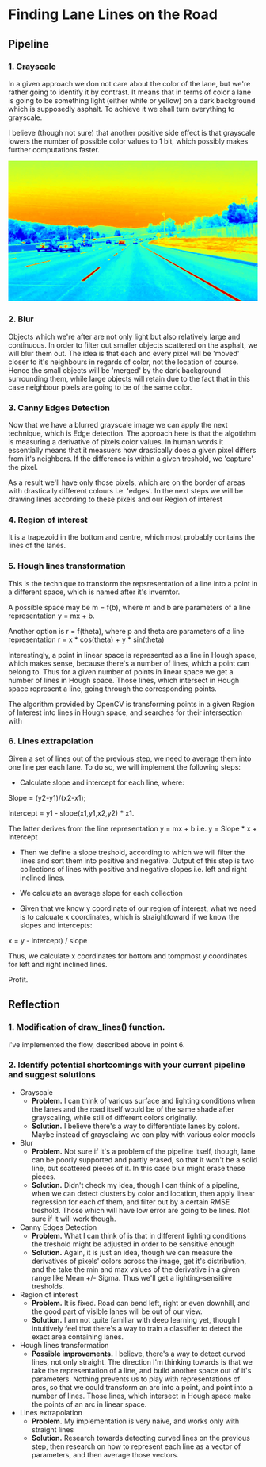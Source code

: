 # **Finding Lane Lines on the Road**


## Pipeline

### 1. Grayscale
In a given approach we don not care about the color of the lane, but we're rather going to identify it by contrast.
It means that in terms of color a lane is going to be something light (either white or yellow) on a dark background which is supposedly asphalt.
To achieve it we shall turn everything to grayscale.

I believe (though not sure) that another positive side effect is that grayscale lowers the number of possible color values to 1 bit, which possibly makes further computations faster.

![gray]( ./test_images_output/1_gray_solidWhiteCurve.jpg "Grayscale")

### 2. Blur
Objects which we're after are not only light but also relatively large and continuous. In order to filter out smaller objects scattered on the asphalt, we will blur them out.
The idea is that each and every pixel will be 'moved' closer to it's neighbours in regards of color, not the location of course.
Hence the small objects will be 'merged' by the dark background surrounding them, while large objects will retain due to the fact that in this case neighbour pixels are going to be of the same color.

[gray]: ./test_images_output/2_blur_solidWhiteCurve.jpg "Blur"


### 3. Canny Edges Detection
Now that we have a blurred grayscale image we can apply the next technique, which is Edge detection.
The approach here is that the algotirhm is measuring a derivative of pixels color values.
In human words it essentially means that it measuers how drastically does a given pixel differs from it's neighbors.
If the difference is within a given treshold, we 'capture' the pixel.

As a result we'll have only those pixels, which are on the border of areas with drastically different colours i.e. 'edges'.
In the next steps we will be drawing lines according to these pixels and our Region of interest

[canny]: ./test_images_output/3_canny_filter_solidWhiteCurve.jpg "Canny"


### 4. Region of interest
It is a trapezoid in the bottom and centre, which most probably contains the lines of the lanes. 

[roi]: ./test_images_output/4_region_solidWhiteCurve.jpg "roi"


### 5. Hough lines transformation
This is the technique to transform the repsresentation of a line into a point in a different space, which is named after it's inverntor.


A possible space may be m = f(b), where m and b are parameters of a line representation y = mx + b.

Another option is r = f(theta), where p and theta are parameters of a line representation r = x * cos(theta) + y * sin(theta)

Interestingly, a point in linear space is represented as a line in Hough space, which makes sense, because there's a number of lines, which a point can belong to.
Thus for a given number of points in linear space we get a number of lines in Hough space. Those lines, which intersect in Hough space represent a line, going through the corresponding points.

The algorithm provided by OpenCV is transforming points in a given Region of Interest into lines in Hough space, and searches for their intersection with  

[hough]: ./test_images_output/5_hough_solidWhiteCurve.jpg "hough"


### 6. Lines extrapolation
Given a set of lines out of the previous step, we need to average them into one line per each lane.
To do so, we will implement the following steps:
- Calculate slope and intercept for each line, where:

Slope = (y2-y1)/(x2-x1);

Intercept = y1 - slope(x1,y1,x2,y2) * x1.

The latter derives from the line representation y = mx + b i.e. y = Slope * x + Intercept

- Then we define a slope treshold, according to which we will filter the lines and sort them into positive and negative.
Output of this step is two collections of lines with positive and negative slopes i.e. left and right inclined lines.

- We calculate an average slope for each collection
- Given that we know y coordinate of our region of interest, what we need is to calcuate x coordinates, which is straightfoward if we know the slopes and intercepts:

x = y - intercept) / slope

Thus, we calculate x coordinates for bottom and tompmost y coordinates for left and right inclined lines.

Profit.

[lines]: ./test_images_output/6_lines_solidWhiteCurve.jpg "lines"


## Reflection

### 1. Modification of  draw_lines() function.

I've implemented the flow, described above in point 6.


### 2. Identify potential shortcomings with your current pipeline and suggest solutions

* Grayscale
  * **Problem.** I can think of various surface and lighting conditions when the lanes and the road itself would be of the same shade after grayscaling, while still of different colors originally.
  * **Solution.** I believe there's a way to differentiate lanes by colors. Maybe instead of graysclaing we can play with various color models
* Blur
  * **Problem.** Not sure if it's a problem of the pipeline itself, though, lane can be poorly supported and partly erased, so that it won't be a solid line, but scattered pieces of it. In this case blur might erase these pieces.
  * **Solution.** Didn't check my idea, though I can think of a pipeline, when we can detect clusters by color and location, then apply linear regression for each of them, and filter out by a certain RMSE treshold. Those which will have low error are going to be lines. Not sure if it will work though.    
* Canny Edges Detection
  * **Problem.** What I can think of is that in different lighting conditions the treshold might be adjusted in order to be sensitive enough
  * **Solution.** Again, it is just an idea, though we can measure the derivatives of pixels' colors across the image, get it's distribution, and the take the min and max values of the derivative in a given range like Mean +/- Sigma. Thus we'll get a lighting-sensitive tresholds.   
* Region of interest
  * **Problem.** It is fixed. Road can bend left, right or even downhill, and the good part of visible lanes will be out of our view.
  * **Solution.** I am not quite familiar with deep learning yet, though I intuitively feel that there's a way to train a classifier to detect the exact area containing lanes.  
* Hough lines transformation
  * **Possible improvements.** I believe, there's a way to detect curved lines, not only straight. The direction I'm thinking towards is that we take the representation of a line, and build another space out of it's parameters. Nothing prevents us to play with representations of arcs, so that we could transform an arc into a point, and point into a number of lines. Those lines, which intersect in Hough space make the points of an arc in linear space.
* Lines extrapolation
  * **Problem.** My implementation is very naive, and works only with straight lines
  * **Solution.** Research towards detecting curved lines on the previous step, then research on how to represent each line as a vector of parameters, and then average those vectors.